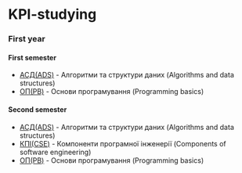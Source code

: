 # KPI-studying
### First year
  #### First semester
  * [АСД(ADS)](https://github.com/tortamque/KPI-studying/tree/main/First%20year/AlgorithmsAndDataStructures) - Алгоритми та структури даних (Algorithms and data structures)
  * [ОП(PB)](https://github.com/tortamque/KPI-studying/tree/main/First%20year/ProgrammingBasics) - Основи програмування (Programming basics)

  #### Second semester
   * [АСД(ADS)](https://github.com/tortamque/KPI-studying/tree/main/First%20year/Second%20semester/AlgorithmsAndDataStructures) - Алгоритми та структури даних (Algorithms and data structures)
   * [КПІ(CSE)](https://github.com/tortamque/KPI-studying/tree/main/First%20year/Second%20semester/ComponentsOfSoftwareEngineering) - Компоненти програмної інженерії (Components of software engineering)
   * [ОП(PB)](https://github.com/tortamque/KPI-studying/tree/main/First%20year/Second%20semester/ProgrammingBasics/) - Основи програмування (Programming basics)
